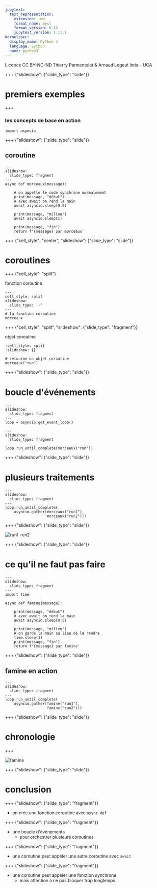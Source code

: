 ```yaml
---
jupytext:
  text_representation:
    extension: .md
    format_name: myst
    format_version: 0.13
    jupytext_version: 1.11.1
kernelspec:
  display_name: Python 3
  language: python
  name: python3
---
```


<div class="licence">
<span>Licence CC BY-NC-ND</span>
<span>Thierry Parmentelat &amp; Arnaud Legout</span>
<span>Inria - UCA</span>
</div>

+++ {"slideshow": {"slide_type": "slide"}}

# premiers exemples

+++

### les concepts de base en action

```{code-cell} ipython3
import asyncio
```

+++ {"slideshow": {"slide_type": "slide"}}

## coroutine

```{code-cell} ipython3
---
slideshow:
  slide_type: fragment
---
async def morceaux(message):

    # on appelle le code synchrone normalement
    print(message, "début")
    # avec await on rend la main
    await asyncio.sleep(0.5)

    print(message, "milieu")
    await asyncio.sleep(1)
    
    print(message, "fin")
    return f'{message} par morceaux'
```

+++ {"cell_style": "center", "slideshow": {"slide_type": "slide"}}

# coroutines

+++ {"cell_style": "split"}

fonction coroutine

```{code-cell} ipython3
---
cell_style: split
slideshow:
  slide_type: '-'
---
# la fonction coroutine
morceaux
```

+++ {"cell_style": "split", "slideshow": {"slide_type": "fragment"}}

objet coroutine

```{code-cell} ipython3
:cell_style: split
:slideshow: {}

# retourne un objet coroutine
morceaux("run")
```

+++ {"slideshow": {"slide_type": "slide"}}

# boucle d'événements

```{code-cell} ipython3
---
slideshow:
  slide_type: fragment
---
loop = asyncio.get_event_loop()
```

```{code-cell} ipython3
---
slideshow:
  slide_type: fragment
---
loop.run_until_complete(morceaux("run"))
```

+++ {"slideshow": {"slide_type": "slide"}}

# plusieurs traitements

```{code-cell} ipython3
---
slideshow:
  slide_type: fragment
---
loop.run_until_complete(
    asyncio.gather(morceaux("run1"),
                   morceaux("run2")))
```

+++ {"slideshow": {"slide_type": "slide"}}

![run1-run2](w8-s2-av-fig1.png)

+++ {"slideshow": {"slide_type": "slide"}}

# ce qu'il ne faut pas faire

```{code-cell} ipython3
---
slideshow:
  slide_type: fragment
---
import time 

async def famine(message):

    print(message, "début")
    # avec await on rend la main
    await asyncio.sleep(0.5)

    print(message, "milieu")
    # on garde la main au lieu de la rendre
    time.sleep(1)
    print(message, "fin")
    return f'{message} par famine'
```

+++ {"slideshow": {"slide_type": "slide"}}

## famine en action

```{code-cell} ipython3
---
slideshow:
  slide_type: fragment
---
loop.run_until_complete(
    asyncio.gather(famine("run1"),
                   famine("run2")))
```

+++ {"slideshow": {"slide_type": "slide"}}

# chronologie

+++

![famine](w8-s2-av-fig2.png)

+++ {"slideshow": {"slide_type": "slide"}}

# conclusion

+++ {"slideshow": {"slide_type": "fragment"}}

* on crée une fonction coroutine avec `async def`

+++ {"slideshow": {"slide_type": "fragment"}}

* une boucle d'événements 
  * pour orchestrer plusieurs coroutines

+++ {"slideshow": {"slide_type": "fragment"}}

* une coroutine peut appeler une autre coroutine avec `await`

+++ {"slideshow": {"slide_type": "fragment"}}

* une coroutine peut appeler une fonction synchrone
  * mais attention à ne pas bloquer trop longtemps
